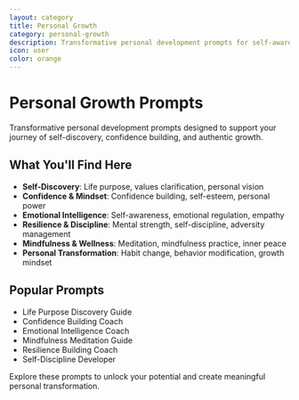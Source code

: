 ```yaml
---
layout: category
title: Personal Growth
category: personal-growth
description: Transformative personal development prompts for self-awareness, confidence building, life purpose, and emotional intelligence.
icon: user
color: orange
---
```


# Personal Growth Prompts

Transformative personal development prompts designed to support your journey of self-discovery, confidence building, and authentic growth.

## What You'll Find Here

- **Self-Discovery**: Life purpose, values clarification, personal vision
- **Confidence & Mindset**: Confidence building, self-esteem, personal power
- **Emotional Intelligence**: Self-awareness, emotional regulation, empathy
- **Resilience & Discipline**: Mental strength, self-discipline, adversity management
- **Mindfulness & Wellness**: Meditation, mindfulness practice, inner peace
- **Personal Transformation**: Habit change, behavior modification, growth mindset

## Popular Prompts

- Life Purpose Discovery Guide
- Confidence Building Coach
- Emotional Intelligence Coach
- Mindfulness Meditation Guide
- Resilience Building Coach
- Self-Discipline Developer

Explore these prompts to unlock your potential and create meaningful personal transformation.
